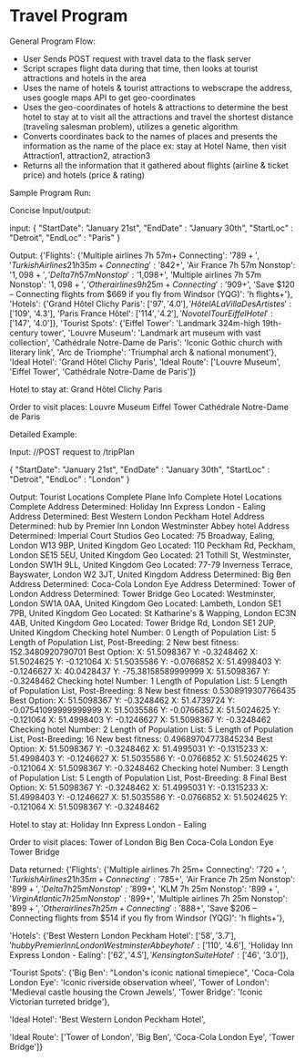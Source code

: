 # Travel Program

General Program Flow:
- User Sends POST request with travel data to the flask server
- Script scrapes flight data during that time, then looks at tourist attractions and hotels in the area
- Uses the name of hotels & tourist attractions to webscrape the address, uses google maps API to get geo-coordinates
- Uses the geo-coordinates of hotels & attractions to determine the best hotel to stay at to visit all the attractions and travel the shortest distance (traveling salesman problem), utilizes a genetic algorithm
- Converts coordinates back to the names of places and presents the information as the name of the place ex: stay at Hotel Name, then visit Attraction1, attraction2, atraction3
- Returns all the information that it gathered about flights (airline & ticket price) and  hotels (price & rating)

Sample Program Run:

Concise Input/output:

input:
{
"StartDate": "January 21st",
"EndDate"  : "January 30th",
"StartLoc" : "Detroit",
"EndLoc"   : "Paris"
}


Output:
{'Flights': {'Multiple airlines 7h 57m+ Connecting': '$789+', 'Turkish Airlines 21h 35m+ Connecting': '$842+', 'Air
France 7h 57m Nonstop': '$1,098+', 'Delta 7h 57m Nonstop': '$1,098+', 'Multiple airlines 7h 57m Nonstop': '$1,098+',
'Other airlines 9h 25m+ Connecting': '$909+', 'Save $120 – Connecting flights from $669 if you fly from Windsor (YQG)':
'h flights+'}, 
'Hotels': {'Grand Hôtel Clichy Paris': ['$97', '4.0'], 'Hôtel A La Villa Des Artistes': ['$109', '4.3'],
'Paris France Hôtel': ['$114', '4.2'], 'Novotel Tour Eiffel Hotel': ['$147', '4.0']}, 
'Tourist Spots': {'Eiffel Tower': 'Landmark 324m-high 19th-century tower', 'Louvre Museum': 'Landmark art museum with vast collection', 'Cathédrale Notre-Dame de Paris': 'Iconic Gothic church with literary link', 'Arc de Triomphe': 'Triumphal arch & national monument'},
'Ideal Hotel': 'Grand Hôtel Clichy Paris', 
'Ideal Route': ['Louvre Museum', 'Eiffel Tower', 'Cathédrale Notre-Dame de Paris']}

Hotel to stay at: Grand Hôtel Clichy Paris

Order to visit places: 
Louvre Museum
Eiffel Tower
Cathédrale Notre-Dame de Paris


Detailed Example:

Input:
//POST request to /tripPlan

{
"StartDate": "January 21st",
"EndDate"  : "January 30th",
"StartLoc" : "Detroit",
"EndLoc"   : "London"
}

Output:
Tourist Locations Complete
Plane Info Complete
Hotel Locations Complete
Address Determined: Holiday Inn Express London - Ealing
Address Determined: Best Western London Peckham Hotel
Address Determined: hub by Premier Inn London Westminster Abbey hotel
Address Determined: Imperial Court Studios
Geo Located: 75 Broadway, Ealing, London W13 9BP, United Kingdom
Geo Located: 110 Peckham Rd, Peckham, London SE15 5EU, United Kingdom
Geo Located: 21 Tothill St, Westminster, London SW1H 9LL, United Kingdom
Geo Located: 77-79 Inverness Terrace, Bayswater, London W2 3JT, United Kingdom
Address Determined: Big Ben
Address Determined: Coca-Cola London Eye
Address Determined: Tower of London
Address Determined: Tower Bridge
Geo Located: Westminster, London SW1A 0AA, United Kingdom
Geo Located: Lambeth, London SE1 7PB, United Kingdom
Geo Located: St Katharine's & Wapping, London EC3N 4AB, United Kingdom
Geo Located: Tower Bridge Rd, London SE1 2UP, United Kingdom
Checking hotel Number: 0
Length of Population List: 5
Length of Population List, Post-Breeding: 2
New best fitness: 152.3480920790701
Best Option: 
X: 51.5098367 Y: -0.3248462
X: 51.5024625 Y: -0.121064
X: 51.5035586 Y: -0.0766852
X: 51.4998403 Y: -0.1246627
X: 40.0428437 Y: -75.38158589999999
X: 51.5098367 Y: -0.3248462
Checking hotel Number: 1
Length of Population List: 5
Length of Population List, Post-Breeding: 8
New best fitness: 0.5308919307766435
Best Option: 
X: 51.5098367 Y: -0.3248462
X: 51.4739724 Y: -0.07541099999999999
X: 51.5035586 Y: -0.0766852
X: 51.5024625 Y: -0.121064
X: 51.4998403 Y: -0.1246627
X: 51.5098367 Y: -0.3248462
Checking hotel Number: 2
Length of Population List: 5
Length of Population List, Post-Breeding: 16
New best fitness: 0.49689704773845234
Best Option: 
X: 51.5098367 Y: -0.3248462
X: 51.4995031 Y: -0.1315233
X: 51.4998403 Y: -0.1246627
X: 51.5035586 Y: -0.0766852
X: 51.5024625 Y: -0.121064
X: 51.5098367 Y: -0.3248462
Checking hotel Number: 3
Length of Population List: 5
Length of Population List, Post-Breeding: 8
Final Best Option: 
X: 51.5098367 Y: -0.3248462
X: 51.4995031 Y: -0.1315233
X: 51.4998403 Y: -0.1246627
X: 51.5035586 Y: -0.0766852
X: 51.5024625 Y: -0.121064
X: 51.5098367 Y: -0.3248462

Hotel to stay at: Holiday Inn Express London - Ealing

Order to visit places: 
Tower of London
Big Ben
Coca-Cola London Eye
Tower Bridge

Data returned:
{'Flights': {'Multiple airlines 7h 25m+ Connecting': '$720+', 'Turkish Airlines 21h 35m+ Connecting': '$785+', 'Air
France 7h 25m Nonstop': '$899+', 'Delta 7h 25m Nonstop': '$899+', 'KLM 7h 25m Nonstop': '$899+', 'Virgin Atlantic 7h 25m Nonstop': '$899+', 'Multiple airlines 7h 25m Nonstop': '$899+', 'Other airlines 7h 25m+ Connecting': '$888+', 'Save $206 – Connecting flights from $514 if you fly from Windsor (YQG)': 'h flights+'}, 

'Hotels': {'Best Western London Peckham Hotel': ['$58', '3.7'], 'hub by Premier Inn London Westminster Abbey hotel': ['$110', '4.6'], 'Holiday Inn Express London - Ealing': ['$62', '4.5'], 'Kensington Suite Hotel': ['$46', '3.0']}, 

'Tourist Spots': {'Big Ben': "London's iconic national timepiece", 'Coca-Cola London Eye': 'Iconic riverside observation wheel', 'Tower of London': 'Medieval castle housing the Crown Jewels', 'Tower Bridge': 'Iconic Victorian turreted bridge'}, 

'Ideal Hotel': 'Best Western London Peckham Hotel', 

'Ideal Route': ['Tower of London', 'Big Ben', 'Coca-Cola London Eye', 'Tower Bridge']}
